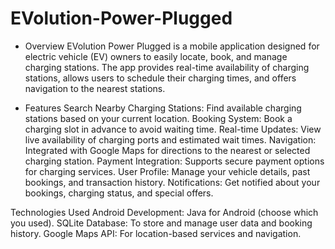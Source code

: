 # EVolution-Power-Plugged


* Overview
EVolution Power Plugged is a mobile application designed for electric vehicle (EV) owners to easily locate, book, and manage charging stations. The app provides real-time availability of charging stations, allows users to schedule their charging times, and offers navigation to the nearest stations.

* Features
Search Nearby Charging Stations: Find available charging stations based on your current location.
Booking System: Book a charging slot in advance to avoid waiting time.
Real-time Updates: View live availability of charging ports and estimated wait times.
Navigation: Integrated with Google Maps for directions to the nearest or selected charging station.
Payment Integration: Supports secure payment options for charging services.
User Profile: Manage your vehicle details, past bookings, and transaction history.
Notifications: Get notified about your bookings, charging status, and special offers.

Technologies Used
Android Development: Java for Android (choose which you used).
SQLite Database: To store and manage user data and booking history.
Google Maps API: For location-based services and navigation.
